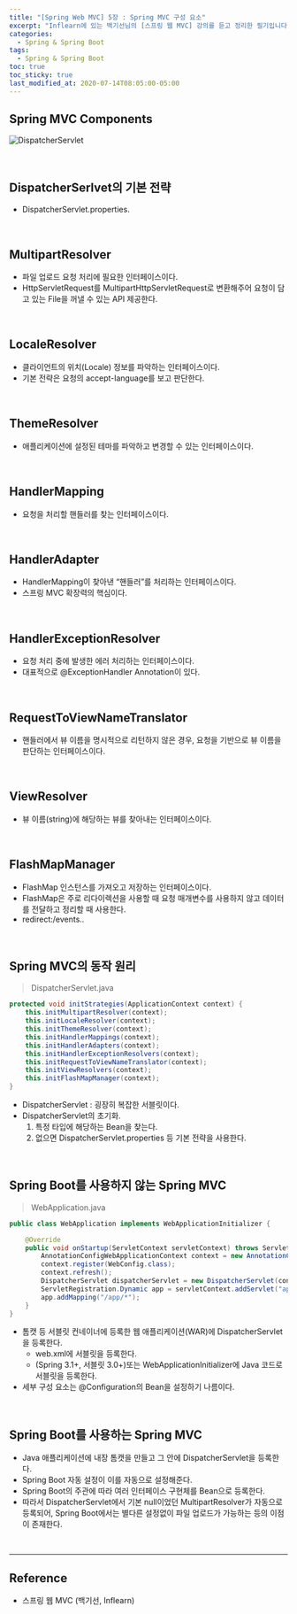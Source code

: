 ```yaml
---
title: "[Spring Web MVC] 5장 : Spring MVC 구성 요소"
excerpt: "Inflearn에 있는 백기선님의 [스프링 웹 MVC] 강의를 듣고 정리한 필기입니다."
categories:
  - Spring & Spring Boot
tags:
  - Spring & Spring Boot
toc: true
toc_sticky: true
last_modified_at: 2020-07-14T08:05:00-05:00
---
```


## Spring MVC Components

![DispatcherServlet](https://user-images.githubusercontent.com/56240505/80305103-c29c9380-87f5-11ea-8a60-1ae157c2fe84.png)

<br>

## DispatcherSerlvet의 기본 전략

* DispatcherServlet.properties.

<br>

## MultipartResolver

* 파일 업로드 요청 처리에 필요한 인터페이스이다.
* HttpServletRequest를 MultipartHttpServletRequest로 변환해주어 요청이 담고 있는 File을 꺼낼 수 있는 API 제공한다.

<br>

## LocaleResolver

* 클라이언트의 위치(Locale) 정보를 파악하는 인터페이스이다.
* 기본 전략은 요청의 accept-language를 보고 판단한다.

<br>

## ThemeResolver

* 애플리케이션에 설정된 테마를 파악하고 변경할 수 있는 인터페이스이다.

<br>

## HandlerMapping

* 요청을 처리할 핸들러를 찾는 인터페이스이다.

<br>

## HandlerAdapter

* HandlerMapping이 찾아낸 “핸들러”를 처리하는 인터페이스이다.
* 스프링 MVC 확장력의 핵심이다.

<br>

## HandlerExceptionResolver

* 요청 처리 중에 발생한 에러 처리하는 인터페이스이다.
* 대표적으로 @ExceptionHandler Annotation이 있다.

<br>

## RequestToViewNameTranslator

* 핸들러에서 뷰 이름을 명시적으로 리턴하지 않은 경우, 요청을 기반으로 뷰 이름을 판단하는 인터페이스이다.

<br>

## ViewResolver

* 뷰 이름(string)에 해당하는 뷰를 찾아내는 인터페이스이다.

<br>

## FlashMapManager

* FlashMap 인스턴스를 가져오고 저장하는 인터페이스이다.
* FlashMap은 주로 리다이렉션을 사용할 때 요청 매개변수를 사용하지 않고 데이터를 전달하고 정리할 때 사용한다.
* redirect:/events..

<br>

## Spring MVC의 동작 원리

> DispatcherServlet.java

```java
protected void initStrategies(ApplicationContext context) {
    this.initMultipartResolver(context);
    this.initLocaleResolver(context);
    this.initThemeResolver(context);
    this.initHandlerMappings(context);
    this.initHandlerAdapters(context);
    this.initHandlerExceptionResolvers(context);
    this.initRequestToViewNameTranslator(context);
    this.initViewResolvers(context);
    this.initFlashMapManager(context);
}
```

* DispatcherServlet : 굉장히 복잡한 서블릿이다.
* DispatcherServlet의 초기화.
	1.	특정 타입에 해당하는 Bean을 찾는다.
	2.	없으면 DispatcherServlet.properties 등 기본 전략을 사용한다.

<br>

## Spring Boot를 사용하지 않는 Spring MVC

> WebApplication.java

```java
public class WebApplication implements WebApplicationInitializer {

    @Override
    public void onStartup(ServletContext servletContext) throws ServletException {
        AnnotationConfigWebApplicationContext context = new AnnotationConfigWebApplicationContext();
        context.register(WebConfig.class);
        context.refresh();
        DispatcherServlet dispatcherServlet = new DispatcherServlet(context);
        ServletRegistration.Dynamic app = servletContext.addServlet("app", dispatcherServlet);
        app.addMapping("/app/*");
    }
}
```

* 톰캣 등 서블릿 컨네이너에 등록한 웹 애플리케이션(WAR)에 DispatcherServlet을 등록한다.
	* web.xml에 서블릿을 등록한다.
	* (Spring 3.1+, 서블릿 3.0+)또는 WebApplicationInitializer에 Java 코드로 서블릿을 등록한다.
* 세부 구성 요소는 @Configuration의 Bean을 설정하기 나름이다.

<br>

## Spring Boot를 사용하는 Spring MVC

* Java 애플리케이션에 내장 톰캣을 만들고 그 안에 DispatcherServlet을 등록한다.
* Spring Boot 자동 설정이 이를 자동으로 설정해준다.
* Spring Boot의 주관에 따라 여러 인터페이스 구현체를 Bean으로 등록한다.
* 따라서 DispatcherServlet에서 기본 null이었던 MultipartResolver가 자동으로 등록되어, Spring Boot에서는 별다른 설정없이 파일 업로드가 가능하는 등의 이점이 존재한다.

<br>

---

## Reference

*	스프링 웹 MVC (백기선, Inflearn)
